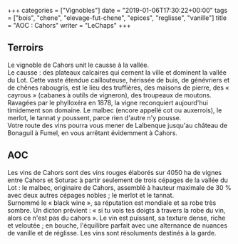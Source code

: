 +++
categories = ["Vignobles"]
date = "2019-01-06T17:30:22+00:00"
tags = ["bois", "chene", "elevage-fut-chene", "epices", "reglisse", "vanille"] 
title = "AOC : Cahors"
writer = "LeChaps"
+++

## Terroirs

Le vignoble de Cahors unit le causse à la vallée.  
Le causse : des plateaux calcaires qui cernent la ville et dominent la vallée du Lot. Cette vaste étendue caillouteuse, hérissée de buis, de génévriers et de chênes rabougris, est le lieu des truffières, des maisons de pierre, des « cayrous » (cabanes à outils de vigneron), des troupeaux de moutons.  
Ravagées par le phylloxéra en 1878, la vigne reconquiert aujourd'hui timidement son domaine. Le malbec (encore appellé cot ou auxerrois), le merlot, le tannat y poussent, parce rien d'autre n'y pousse.  
Votre route des vins pourra vous mener de Lalbenque jusqu'au château de Bonaguil à Fumel, en vous arrêtant évidemment à Cahors.

## AOC

Les vins de Cahors sont des vins rouges élaborés sur 4050 ha de vignes entre Cahors et Soturac à partir seulement de trois cépages de la vallée du Lot : le malbec, originaire de Cahors, assemblé à hauteur maximale de 30 % avec deux autres cépages nobles ; le merlot et le tannat.  
Surnommé le « black wine », sa réputation est mondiale et sa robe très sombre. Un dicton prévient : « si tu vois tes doigts à travers la robe du vin, alors ce n'est pas du cahors ». Le vin est puissant, sa texture dense, riche et veloutée ; en bouche, l'équilibre parfait avec une alternance de nuances de vanille et de réglisse. Les vins sont résoluments destinés à la garde.
